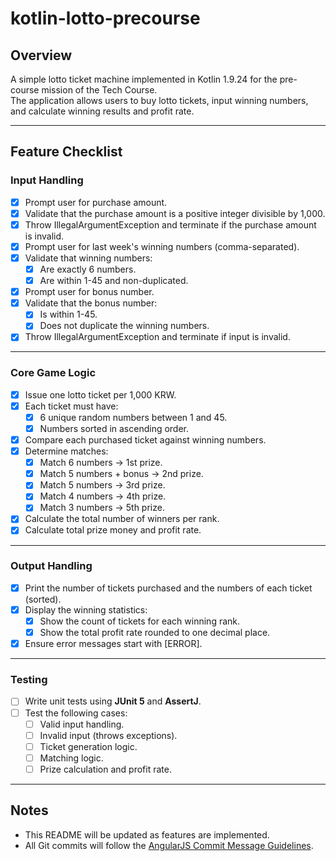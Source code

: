 # kotlin-lotto-precourse

## Overview
A simple lotto ticket machine implemented in Kotlin 1.9.24 for the pre-course mission of the Tech Course.  
The application allows users to buy lotto tickets, input winning numbers, and calculate winning results and profit rate.

---

## Feature Checklist

### Input Handling
- [x] Prompt user for purchase amount.
- [x] Validate that the purchase amount is a positive integer divisible by 1,000.
- [x] Throw IllegalArgumentException and terminate if the purchase amount is invalid.
- [x] Prompt user for last week's winning numbers (comma-separated).
- [x] Validate that winning numbers:
    - [x] Are exactly 6 numbers.
    - [x] Are within 1-45 and non-duplicated.
- [x] Prompt user for bonus number.
- [x] Validate that the bonus number:
    - [x] Is within 1-45.
    - [x] Does not duplicate the winning numbers.
- [x] Throw IllegalArgumentException and terminate if input is invalid.

---

### Core Game Logic
- [x] Issue one lotto ticket per 1,000 KRW.
- [x] Each ticket must have:
    - [x] 6 unique random numbers between 1 and 45.
    - [x] Numbers sorted in ascending order.
- [x] Compare each purchased ticket against winning numbers.
- [x] Determine matches:
    - [x] Match 6 numbers → 1st prize.
    - [x] Match 5 numbers + bonus → 2nd prize.
    - [x] Match 5 numbers → 3rd prize.
    - [x] Match 4 numbers → 4th prize.
    - [x] Match 3 numbers → 5th prize.
- [x] Calculate the total number of winners per rank.
- [x] Calculate total prize money and profit rate.

---

### Output Handling
- [x] Print the number of tickets purchased and the numbers of each ticket (sorted).
- [x] Display the winning statistics:
    - [x] Show the count of tickets for each winning rank.
    - [x] Show the total profit rate rounded to one decimal place.
- [x] Ensure error messages start with [ERROR].

---

### Testing
- [ ] Write unit tests using **JUnit 5** and **AssertJ**.
- [ ] Test the following cases:
    - [ ] Valid input handling.
    - [ ] Invalid input (throws exceptions).
    - [ ] Ticket generation logic.
    - [ ] Matching logic.
    - [ ] Prize calculation and profit rate.
---

## Notes
- This README will be updated as features are implemented.
- All Git commits will follow the [AngularJS Commit Message Guidelines](https://github.com/angular/angular/blob/main/CONTRIBUTING.md#commit).

